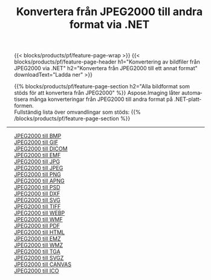 ﻿---
title: Konvertera från JPEG2000 till andra format via .NET 
weight: 3920
url: /sv/net/conversion/from/jpeg2000 
lang: sv
langdirlevel: 2
locales: zh-hans,ja,it,ru,de,es,fr,nl,id,lt,pl,pt,vi,tr,ko,zh-hant,ar,hi,th,sv,cs,uk,he
description: Med Aspose.Imaging kan du enkelt konvertera från JPEG2000 till ett annat format
---

{{< blocks/products/pf/feature-page-wrap >}}
{{< blocks/products/pf/feature-page-header h1="Konvertering av bildfiler från JPEG2000 via .NET" h2="Konvertera från JPEG2000 till ett annat format" downloadText="Ladda ner" >}}


{{% blocks/products/pf/feature-page-section  h2="Alla bildformat som stöds för att konvertera från JPEG2000" %}}
Aspose.Imaging låter automatisera många konverteringar från JPEG2000 till andra format på .NET-plattformen.
<br/>
Fullständig lista över omvandlingar som stöds:
{{% /blocks/products/pf/feature-page-section %}}
<div class="container-fluid productfamilypage bg-gray">
    <div class="convertypes bg-gray agp-content section">
        <div class="container">
		<hr style="margin-left:-20px;"/>
		<div class="row other-converters">
		    <div class='col-md-2 other-converter remove-lp remove-rp'><a href="/imaging/sv/net/conversion/jpeg2000-to-bmp" >JPEG2000 till BMP</a></div><div class='col-md-2 other-converter remove-lp remove-rp'><a href="/imaging/sv/net/conversion/jpeg2000-to-gif" >JPEG2000 till GIF</a></div><div class='col-md-2 other-converter remove-lp remove-rp'><a href="/imaging/sv/net/conversion/jpeg2000-to-dicom" >JPEG2000 till DICOM</a></div><div class='col-md-2 other-converter remove-lp remove-rp'><a href="/imaging/sv/net/conversion/jpeg2000-to-emf" >JPEG2000 till EMF</a></div><div class='col-md-2 other-converter remove-lp remove-rp'><a href="/imaging/sv/net/conversion/jpeg2000-to-jpg" >JPEG2000 till JPG</a></div><div class='col-md-2 other-converter remove-lp remove-rp'><a href="/imaging/sv/net/conversion/jpeg2000-to-jpeg" >JPEG2000 till JPEG</a></div><div class='col-md-2 other-converter remove-lp remove-rp'><a href="/imaging/sv/net/conversion/jpeg2000-to-png" >JPEG2000 till PNG</a></div><div class='col-md-2 other-converter remove-lp remove-rp'><a href="/imaging/sv/net/conversion/jpeg2000-to-apng" >JPEG2000 till APNG</a></div><div class='col-md-2 other-converter remove-lp remove-rp'><a href="/imaging/sv/net/conversion/jpeg2000-to-psd" >JPEG2000 till PSD</a></div><div class='col-md-2 other-converter remove-lp remove-rp'><a href="/imaging/sv/net/conversion/jpeg2000-to-dxf" >JPEG2000 till DXF</a></div><div class='col-md-2 other-converter remove-lp remove-rp'><a href="/imaging/sv/net/conversion/jpeg2000-to-svg" >JPEG2000 till SVG</a></div><div class='col-md-2 other-converter remove-lp remove-rp'><a href="/imaging/sv/net/conversion/jpeg2000-to-tiff" >JPEG2000 till TIFF</a></div><div class='col-md-2 other-converter remove-lp remove-rp'><a href="/imaging/sv/net/conversion/jpeg2000-to-webp" >JPEG2000 till WEBP</a></div><div class='col-md-2 other-converter remove-lp remove-rp'><a href="/imaging/sv/net/conversion/jpeg2000-to-wmf" >JPEG2000 till WMF</a></div><div class='col-md-2 other-converter remove-lp remove-rp'><a href="/imaging/sv/net/conversion/jpeg2000-to-pdf" >JPEG2000 till PDF</a></div><div class='col-md-2 other-converter remove-lp remove-rp'><a href="/imaging/sv/net/conversion/jpeg2000-to-html" >JPEG2000 till HTML</a></div><div class='col-md-2 other-converter remove-lp remove-rp'><a href="/imaging/sv/net/conversion/jpeg2000-to-emz" >JPEG2000 till EMZ</a></div><div class='col-md-2 other-converter remove-lp remove-rp'><a href="/imaging/sv/net/conversion/jpeg2000-to-wmz" >JPEG2000 till WMZ</a></div><div class='col-md-2 other-converter remove-lp remove-rp'><a href="/imaging/sv/net/conversion/jpeg2000-to-tga" >JPEG2000 till TGA</a></div><div class='col-md-2 other-converter remove-lp remove-rp'><a href="/imaging/sv/net/conversion/jpeg2000-to-svgz" >JPEG2000 till SVGZ</a></div><div class='col-md-2 other-converter remove-lp remove-rp'><a href="/imaging/sv/net/conversion/jpeg2000-to-canvas" >JPEG2000 till CANVAS</a></div><div class='col-md-2 other-converter remove-lp remove-rp'><a href="/imaging/sv/net/conversion/jpeg2000-to-ico" >JPEG2000 till ICO</a></div>
                </div>
        </div>
    </div>
</div>
<br/>

